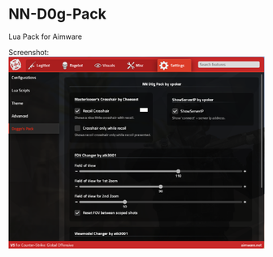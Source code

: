 # NN-D0g-Pack
Lua Pack for Aimware

Screenshot:
![alt text](https://raw.githubusercontent.com/xPokerr/NN-D0g-Pack/master/NN%20D0g%20Pack%20-%20Screenshot.png)
